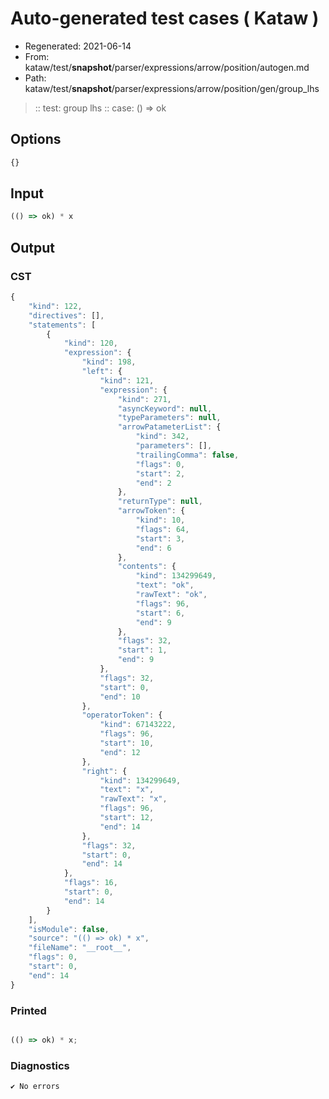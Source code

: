# Auto-generated test cases ( Kataw )
- Regenerated: 2021-06-14
- From: kataw/test/__snapshot__/parser/expressions/arrow/position/autogen.md
- Path: kataw/test/__snapshot__/parser/expressions/arrow/position/gen/group_lhs
> :: test: group lhs
> :: case: () => ok
## Options

`````js
{}
`````
## Input

`````js
(() => ok) * x
`````
## Output

### CST

```javascript
{
    "kind": 122,
    "directives": [],
    "statements": [
        {
            "kind": 120,
            "expression": {
                "kind": 198,
                "left": {
                    "kind": 121,
                    "expression": {
                        "kind": 271,
                        "asyncKeyword": null,
                        "typeParameters": null,
                        "arrowPatameterList": {
                            "kind": 342,
                            "parameters": [],
                            "trailingComma": false,
                            "flags": 0,
                            "start": 2,
                            "end": 2
                        },
                        "returnType": null,
                        "arrowToken": {
                            "kind": 10,
                            "flags": 64,
                            "start": 3,
                            "end": 6
                        },
                        "contents": {
                            "kind": 134299649,
                            "text": "ok",
                            "rawText": "ok",
                            "flags": 96,
                            "start": 6,
                            "end": 9
                        },
                        "flags": 32,
                        "start": 1,
                        "end": 9
                    },
                    "flags": 32,
                    "start": 0,
                    "end": 10
                },
                "operatorToken": {
                    "kind": 67143222,
                    "flags": 96,
                    "start": 10,
                    "end": 12
                },
                "right": {
                    "kind": 134299649,
                    "text": "x",
                    "rawText": "x",
                    "flags": 96,
                    "start": 12,
                    "end": 14
                },
                "flags": 32,
                "start": 0,
                "end": 14
            },
            "flags": 16,
            "start": 0,
            "end": 14
        }
    ],
    "isModule": false,
    "source": "(() => ok) * x",
    "fileName": "__root__",
    "flags": 0,
    "start": 0,
    "end": 14
}
```

### Printed

```javascript

(() => ok) * x;

```

### Diagnostics

```javascript
✔ No errors
```

